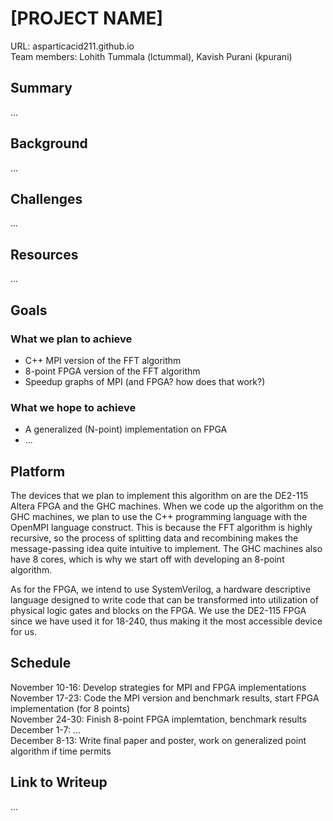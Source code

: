 # [PROJECT NAME]
URL: asparticacid211.github.io  
Team members: Lohith Tummala (lctummal), Kavish Purani (kpurani)
## Summary
...
## Background
...
## Challenges
...
## Resources
...
## Goals
### What we plan to achieve
* C++ MPI version of the FFT algorithm
* 8-point FPGA version of the FFT algorithm
* Speedup graphs of MPI (and FPGA? how does that work?)
### What we hope to achieve
* A generalized (N-point) implementation on FPGA
* ...
## Platform
The devices that we plan to implement this algorithm on are the DE2-115 Altera FPGA and the GHC machines. When we code up the algorithm on the GHC machines, we plan to use the C++ programming language with the OpenMPI language construct. This is because the FFT algorithm is highly recursive, so the process of splitting data and recombining makes the message-passing idea quite intuitive to implement. The GHC machines also have 8 cores, which is why we start off with developing an 8-point algorithm.  
  
As for the FPGA, we intend to use SystemVerilog, a hardware descriptive language designed to write code that can be transformed into utilization of physical logic gates and blocks on the FPGA. We use the DE2-115 FPGA since we have used it for 18-240, thus making it the most accessible device for us.
## Schedule
November 10-16: Develop strategies for MPI and FPGA implementations  
November 17-23: Code the MPI version and benchmark results, start FPGA implementation (for 8 points)  
November 24-30: Finish 8-point FPGA implemtation, benchmark results  
December 1-7: ...  
December 8-13: Write final paper and poster, work on generalized point algorithm if time permits  
## Link to Writeup
...
